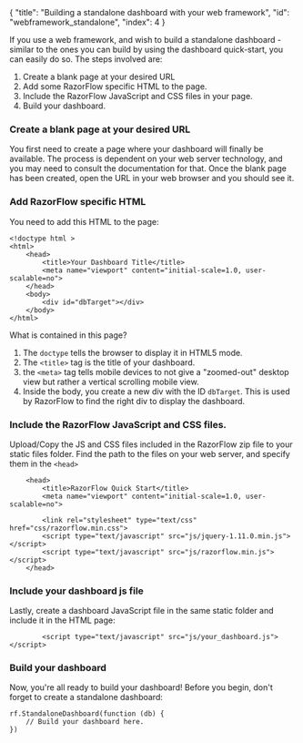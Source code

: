 <meta>
{
    "title": "Building a standalone dashboard with your web framework",
    "id": "webframework_standalone",
    "index": 4
}
</meta>

If you use a web framework, and wish to build a standalone dashboard - similar to the ones you can build by using the dashboard quick-start, you can easily do so. The steps involved are:

1. Create a blank page at your desired URL
2. Add some RazorFlow specific HTML to the page.
3. Include the RazorFlow JavaScript and CSS files in your page.
4. Build your dashboard.

### Create a blank page at your desired URL

You first need to create a page where your dashboard will finally be available. The process is dependent on your web server technology, and you may need to consult the documentation for that. Once the blank page has been created, open the URL in your web browser and you should see it.

### Add RazorFlow specific HTML

You need to add this HTML to the page:

~~~
<!doctype html >
<html>
    <head>
        <title>Your Dashboard Title</title>
        <meta name="viewport" content="initial-scale=1.0, user-scalable=no">
    </head>  
    <body>
        <div id="dbTarget"></div>
    </body>
</html>
~~~

What is contained in this page?

1. The `doctype` tells the browser to display it in HTML5 mode.
2. The `<title>` tag is the title of your dashboard.
3. the `<meta>` tag tells mobile devices to not give a "zoomed-out" desktop view but rather a vertical scrolling mobile view.
4. Inside the body, you create a new div with the ID `dbTarget`. This is used by RazorFlow to find the right div to display the dashboard.

### Include the RazorFlow JavaScript and CSS files.

Upload/Copy the JS and CSS files included in the RazorFlow zip file to your static files folder. Find the path to the files on your web server, and specify them in the `<head>`

~~~
    <head>
        <title>RazorFlow Quick Start</title>
        <meta name="viewport" content="initial-scale=1.0, user-scalable=no">

        <link rel="stylesheet" type="text/css" href="css/razorflow.min.css">
        <script type="text/javascript" src="js/jquery-1.11.0.min.js"></script>
        <script type="text/javascript" src="js/razorflow.min.js"></script>
    </head>  
~~~

### Include your dashboard js file

Lastly, create a dashboard JavaScript file in the same static folder and include it in the HTML page:

~~~
        <script type="text/javascript" src="js/your_dashboard.js"></script>
~~~

### Build your dashboard

Now, you're all ready to build your dashboard! Before you begin, don't forget to create a standalone dashboard:

~~~
rf.StandaloneDashboard(function (db) {
	// Build your dashboard here.
})
~~~

